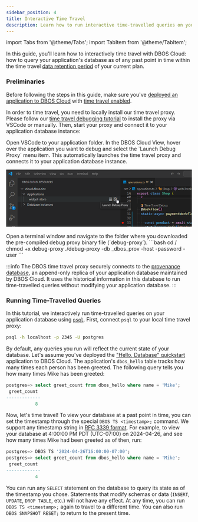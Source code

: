 ```yaml
---
sidebar_position: 4
title: Interactive Time Travel
description: Learn how to run interactive time-travelled queries on your database
---
```


import Tabs from '@theme/Tabs';
import TabItem from '@theme/TabItem';

In this guide, you'll learn how to interactively time travel with DBOS Cloud: how to query your application's database as of any past point in time within the time travel [data retention period](https://www.dbos.dev/pricing) of your current plan.

### Preliminaries

Before following the steps in this guide, make sure you've [deployed an application to DBOS Cloud](application-management) with [time travel enabled](./cloud-cli#dbos-cloud-app-deploy).

In order to time travel, you need to locally install our time travel proxy.
Please follow our [time travel debugging tutorial](./timetravel-debugging) to install the proxy via VSCode or manually.
Then, start your proxy and connect it to your application database instance:

<Tabs groupId="environment">
  <TabItem value="VSCode" label="VSCode">
	  Open VSCode to your application folder. In the DBOS Cloud View, hover over the application you want to debug and select the `Launch Debug Proxy` menu item.
    This automatically launches the time travel proxy and connects it to your application database instance.

![DBOS Time Travel Launch Debug Proxy Screenshot](./assets/ttdbg-launch-proxy.png)

  </TabItem>
  <TabItem value="CLI" label="CLI">
	  Open a terminal window and navigate to the folder where you downloaded the pre-compiled debug proxy binary file (`debug-proxy`).
   ```bash
cd <Your Download Folder>/
chmod +x debug-proxy
./debug-proxy -db <app database name>_dbos_prov -host <app cloud database hostname>  -password <database password> -user <database username>
   ```
  </TabItem>
</Tabs>

:::info
The DBOS time travel proxy securely connects to the [provenance database](../explanations/system-tables.md), an append-only replica of your application database maintained by DBOS Cloud.
It uses the historical information in this database to run time-travelled queries without modifying your application database.
:::

### Running Time-Travelled Queries

In this tutorial, we interactively run time-travelled queries on your application database using [`psql`](https://www.postgresql.org/docs/current/app-psql.html).
First, connect `psql` to your local time travel proxy:

```bash
psql -h localhost -p 2345 -U postgres
```

By default, any queries you run will reflect the current state of your database.
Let's assume you've deployed the ["Hello, Database" quickstart](../getting-started/quickstart) application to DBOS Cloud.
The application's `dbos_hello` table tracks how many times each person has been greeted.
The following query tells you how many times Mike has been greeted:

```sql
postgres=> select greet_count from dbos_hello where name = 'Mike';
 greet_count
-------------
           8
```

Now, let's time travel!
To view your database at a past point in time, you can set the timestamp through the special `DBOS TS <timestamp>;` command.
We support any timestamp string in [RFC 3339 format](https://datatracker.ietf.org/doc/html/rfc3339).
For example, to view your database at 4:00:00 PM PDT (UTC-07:00) on 2024-04-26, and see how many times Mike had been greeted as of then, run:

```sql
postgres=> DBOS TS '2024-04-26T16:00:00-07:00';
postgres=> select greet_count from dbos_hello where name = 'Mike';
 greet_count
-------------
           4
```

You can run any `SELECT` statement on the database to query its state as of the timestamp you chose.
Statements that modify schemas or data (`INSERT`, `UPDATE`, `DROP TABLE`, etc.) will not have any effect.
At any time, you can run `DBOS TS <timestamp>;` again to travel to a different time.
You can also run `DBOS SNAPSHOT RESET;` to return to the present time.
